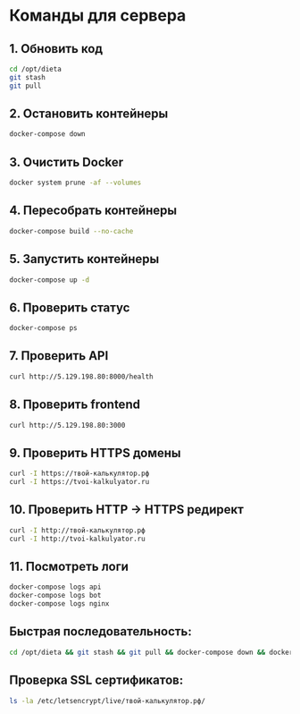 # Команды для сервера

## 1. Обновить код
```bash
cd /opt/dieta
git stash
git pull
```

## 2. Остановить контейнеры
```bash
docker-compose down
```

## 3. Очистить Docker
```bash
docker system prune -af --volumes
```

## 4. Пересобрать контейнеры
```bash
docker-compose build --no-cache
```

## 5. Запустить контейнеры
```bash
docker-compose up -d
```

## 6. Проверить статус
```bash
docker-compose ps
```

## 7. Проверить API
```bash
curl http://5.129.198.80:8000/health
```

## 8. Проверить frontend
```bash
curl http://5.129.198.80:3000
```

## 9. Проверить HTTPS домены
```bash
curl -I https://твой-калькулятор.рф
curl -I https://tvoi-kalkulyator.ru
```

## 10. Проверить HTTP → HTTPS редирект
```bash
curl -I http://твой-калькулятор.рф
curl -I http://tvoi-kalkulyator.ru
```

## 11. Посмотреть логи
```bash
docker-compose logs api
docker-compose logs bot
docker-compose logs nginx
```

## Быстрая последовательность:
```bash
cd /opt/dieta && git stash && git pull && docker-compose down && docker system prune -af --volumes && docker-compose build --no-cache && docker-compose up -d
```

## Проверка SSL сертификатов:
```bash
ls -la /etc/letsencrypt/live/твой-калькулятор.рф/
``` 